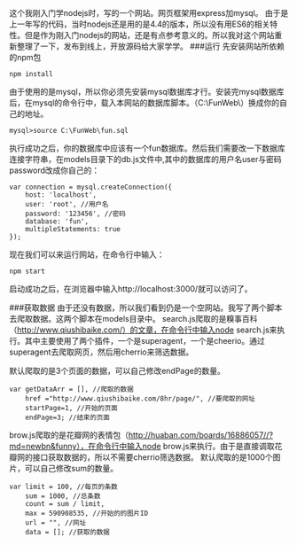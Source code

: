 这个我刚入门学nodejs时，写的一个网站。网页框架用express加mysql。
由于是上一年写的代码，当时nodejs还是用的是4.4的版本，所以没有用ES6的相关特性。但是作为刚入门nodejs的网站，还是有点参考意义的。所以我对这个网站重新整理了一下，发布到线上，开放源码给大家学学。
###运行
先安装网站所依赖的npm包  

```
npm install
```

由于使用的是mysql，所以你必须先安装mysql数据库才行。安装完mysql数据库后，在mysql的命令行中，载入本网站的数据库脚本。（C:\FunWeb\）换成你的自己的地址。

```
mysql>source C:\FunWeb\fun.sql
```

执行成功之后，你的数据库中应该有一个fun数据库。然后我们需要改一下数据库连接字符串，在models目录下的db.js文件中,其中的数据库的用户名user与密码password改成你自己的：

```
var connection = mysql.createConnection({
    host: 'localhost',
    user: 'root', //用户名
    password: '123456', //密码
    database: 'fun',
    multipleStatements: true
});
```

现在我们可以来运行网站，在命令行中输入：

```
npm start
```

启动成功之后，在浏览器中输入http://localhost:3000/就可以访问了。

###获取数据
由于还没有数据，所以我们看到仍是一个空网站。我写了两个脚本去爬取数据。这两个脚本在models目录中。
search.js爬取的是糗事百科（http://www.qiushibaike.com/）的文章，在命令行中输入node search.js来执行。其中主要使用了两个插件，一个是superagent，一个是cheerio。通过superagent去爬取网页，然后用cherrio来筛选数据。

默认爬取的是3个页面的数据，可以自己修改endPage的数量。

```
var getDataArr = [], //爬取的数据
    href ="http://www.qiushibaike.com/8hr/page/", //要爬取的网址
    startPage=1, //开始的页面
    endPage=3; //结束的页面
```

brow.js爬取的是花瓣网的表情包（http://huaban.com/boards/16886057//?md=newbn&funny），在命令行中输入node brow.js来执行。由于是直接调取花瓣网的接口获取数据的，所以不需要cherrio筛选数据。
默认爬取的是1000个图片，可以自己修改sum的数量。

```
var limit = 100, //每页的条数
    sum = 1000, //总条数
    count = sum / limit,
    max = 590908535, //开始的的图片ID
    url = "", //网址
    data = []; //获取的数据
```


